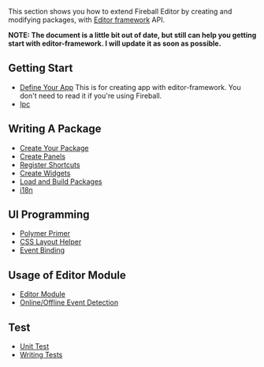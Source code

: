 This section shows you how to extend Fireball Editor by creating and modifying packages, with [Editor framework](https://github.com/fireball-x/editor-framework) API.

**NOTE: The document is a little bit out of date, but still can help you getting start with editor-framework. I will update it as soon as possible.**

## Getting Start

  - [Define Your App](getting-start/define-your-app.md) This is for creating app with editor-framework. You don't need to read it if you're using Fireball.
  - [Ipc](getting-start/ipc-channel.md)

## Writing A Package

  - [Create Your Package](packages/create-package.md)
  - [Create Panels](packages/create-panels.md)
  - [Register Shortcuts](packages/register-shortcuts.md)
  - [Create Widgets](packages/create-widgets.md)
  - [Load and Build Packages](packages/load-and-build.md)
  - [i18n](packages/i18n.md)

## UI Programming

  - [Polymer Primer](ui/polymer-primer.md)
  - [CSS Layout Helper](ui/css-layout.md)
  - [Event Binding](ui/event-binding.md)

## Usage of Editor Module

  - [Editor Module](editor/editor-module.md)
  - [Online/Offline Event Detection](editor/online-offline-events.md)

## Test

  - [Unit Test](test/unit-test.md)
  - [Writing Tests](test/writing-tests.md)
